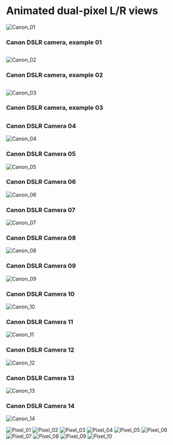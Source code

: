 # Animated dual-pixel L/R views

![Canon_01](gif/canon_00.gif)
### Canon DSLR camera, example 01

##

![Canon_02](gif/canon_01.gif)
### Canon DSLR camera, example 02

##

![Canon_03](gif/canon_02.gif)
### Canon DSLR camera, example 03

##

### Canon DSLR Camera 04
![Canon_04](gif/canon_03.gif)
### Canon DSLR Camera 05
![Canon_05](gif/canon_04.gif)
### Canon DSLR Camera 06
![Canon_06](gif/canon_05.gif)
### Canon DSLR Camera 07
![Canon_07](gif/canon_06.gif)
### Canon DSLR Camera 08
![Canon_08](gif/canon_07.gif)
### Canon DSLR Camera 09
![Canon_09](gif/canon_08.gif)
### Canon DSLR Camera 10
![Canon_10](gif/canon_09.gif)
### Canon DSLR Camera 11
![Canon_11](gif/canon_10.gif)
### Canon DSLR Camera 12
![Canon_12](gif/canon_11.gif)
### Canon DSLR Camera 13
![Canon_13](gif/canon_12.gif)
### Canon DSLR Camera 14
![Canon_14](gif/canon_13.gif)

![Pixel_01](gif/pixel_00.gif)
![Pixel_02](gif/pixel_01.gif)
![Pixel_03](gif/pixel_02.gif)
![Pixel_04](gif/pixel_03.gif)
![Pixel_05](gif/pixel_04.gif)
![Pixel_06](gif/pixel_05.gif)
![Pixel_07](gif/pixel_06.gif)
![Pixel_08](gif/pixel_07.gif)
![Pixel_09](gif/pixel_08.gif)
![Pixel_10](gif/pixel_09.gif)
